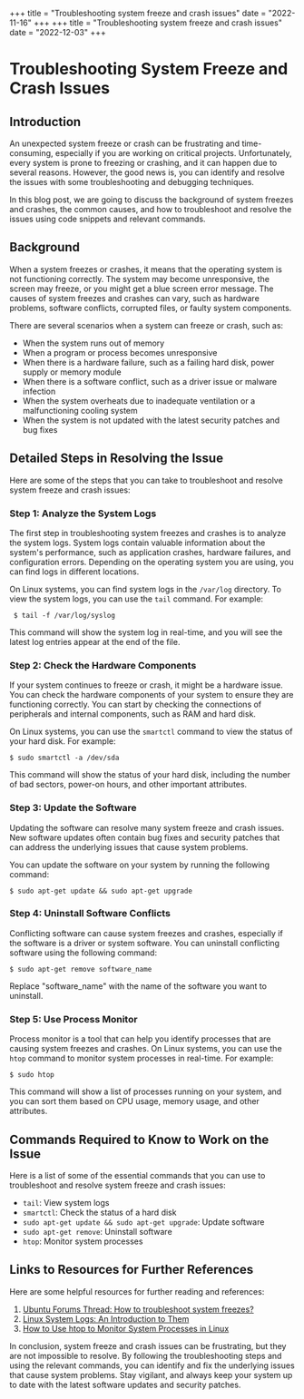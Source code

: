 +++
title = "Troubleshooting system freeze and crash issues"
date = "2022-11-16"
+++
+++
title = "Troubleshooting system freeze and crash issues"
date = "2022-12-03"
+++


# Troubleshooting System Freeze and Crash Issues

## Introduction

An unexpected system freeze or crash can be frustrating and time-consuming, especially if you are working on critical projects. Unfortunately, every system is prone to freezing or crashing, and it can happen due to several reasons. However, the good news is, you can identify and resolve the issues with some troubleshooting and debugging techniques.

In this blog post, we are going to discuss the background of system freezes and crashes, the common causes, and how to troubleshoot and resolve the issues using code snippets and relevant commands.

## Background

When a system freezes or crashes, it means that the operating system is not functioning correctly. The system may become unresponsive, the screen may freeze, or you might get a blue screen error message. The causes of system freezes and crashes can vary, such as hardware problems, software conflicts, corrupted files, or faulty system components.

There are several scenarios when a system can freeze or crash, such as:

- When the system runs out of memory
- When a program or process becomes unresponsive
- When there is a hardware failure, such as a failing hard disk, power supply or memory module
- When there is a software conflict, such as a driver issue or malware infection
- When the system overheats due to inadequate ventilation or a malfunctioning cooling system
- When the system is not updated with the latest security patches and bug fixes

## Detailed Steps in Resolving the Issue

Here are some of the steps that you can take to troubleshoot and resolve system freeze and crash issues:

### Step 1: Analyze the System Logs

The first step in troubleshooting system freezes and crashes is to analyze the system logs. System logs contain valuable information about the system's performance, such as application crashes, hardware failures, and configuration errors. Depending on the operating system you are using, you can find logs in different locations.

On Linux systems, you can find system logs in the `/var/log` directory. To view the system logs, you can use the `tail` command. For example:

```
 $ tail -f /var/log/syslog
```

This command will show the system log in real-time, and you will see the latest log entries appear at the end of the file.

### Step 2: Check the Hardware Components

If your system continues to freeze or crash, it might be a hardware issue. You can check the hardware components of your system to ensure they are functioning correctly. You can start by checking the connections of peripherals and internal components, such as RAM and hard disk.

On Linux systems, you can use the `smartctl` command to view the status of your hard disk. For example:

```
$ sudo smartctl -a /dev/sda
```

This command will show the status of your hard disk, including the number of bad sectors, power-on hours, and other important attributes.

### Step 3: Update the Software

Updating the software can resolve many system freeze and crash issues. New software updates often contain bug fixes and security patches that can address the underlying issues that cause system problems.

You can update the software on your system by running the following command:

```
$ sudo apt-get update && sudo apt-get upgrade
```

### Step 4: Uninstall Software Conflicts

Conflicting software can cause system freezes and crashes, especially if the software is a driver or system software. You can uninstall conflicting software using the following command:

```
$ sudo apt-get remove software_name
```

Replace "software_name" with the name of the software you want to uninstall.

### Step 5: Use Process Monitor

Process monitor is a tool that can help you identify processes that are causing system freezes and crashes. On Linux systems, you can use the `htop` command to monitor system processes in real-time. For example:

```
$ sudo htop
```

This command will show a list of processes running on your system, and you can sort them based on CPU usage, memory usage, and other attributes.

## Commands Required to Know to Work on the Issue

Here is a list of some of the essential commands that you can use to troubleshoot and resolve system freeze and crash issues:

- `tail`: View system logs
- `smartctl`: Check the status of a hard disk
- `sudo apt-get update && sudo apt-get upgrade`: Update software
- `sudo apt-get remove`: Uninstall software
- `htop`: Monitor system processes

## Links to Resources for Further References

Here are some helpful resources for further reading and references:

1. [Ubuntu Forums Thread: How to troubleshoot system freezes?](https://ubuntuforums.org/showthread.php?t=467074)
2. [Linux System Logs: An Introduction to Them](https://www.loggly.com/blog/linux-log-files/)
3. [How to Use htop to Monitor System Processes in Linux](https://linuxhint.com/htop_linux_process_monitor/)

In conclusion, system freeze and crash issues can be frustrating, but they are not impossible to resolve. By following the troubleshooting steps and using the relevant commands, you can identify and fix the underlying issues that cause system problems. Stay vigilant, and always keep your system up to date with the latest software updates and security patches.